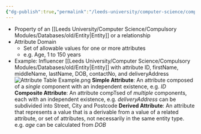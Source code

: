 ```yaml
---
{"dg-publish":true,"permalink":"/leeds-university/computer-science/compulsory-modules/databases/old/attributes/"}
---
```


- Property of an [[Leeds University/Computer Science/Compulsory Modules/Databases/old/Entity\|Entity]] or a relationship
- Attribute Domain
	- Set of allowable values for one or more attributes
	- e.g. Age, 1 to 150 years
- Example: Influencer [[Leeds University/Computer Science/Compulsory Modules/Databases/old/Entity\|Entity]] with attribute ID, firstName, middleName, lastName, DOB, contactNo, and deliveryAddress
![Attribute Table Example.png](/img/user/Leeds%20University/Computer%20Science/Compulsory%20Modules/Databases/old/images/Attribute%20Table%20Example.png)
**Simple Attribute**: An attribute composed of a *single* component with an independent existence, e.g. *ID*
**Composite Attribute**: An attribute compTsed of *multiple* components, each with an independent existence, e.g. *deliveryAddress* can be subdivided into Street, City and Postcode
**Derived Attribute**: An attribute that represents a value that is a derivable from a value of a related attribute, or set of attributes, not necessarily in the same entity type. e.g. *age* can be calculated from *DOB*
